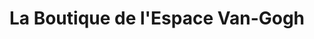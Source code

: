 ---
title: "La Boutique de l'Espace Van-Gogh"
url: /arles/la-boutique-de-lespace-van-gogh/
shop: cadeau
---